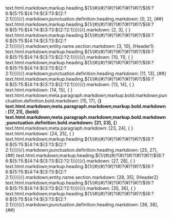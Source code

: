 text.html.markdown;markup.heading.${1/(#)(#)?(#)?(#)?(#)?(#)?/${6:?6:${5:?5:${4:?4:${3:?3:${2:?2:1}}}}}/}.markdown;punctuation.definition.heading.markdown: [0, 2], {##}
text.html.markdown;markup.heading.${1/(#)(#)?(#)?(#)?(#)?(#)?/${6:?6:${5:?5:${4:?4:${3:?3:${2:?2:1}}}}}/}.markdown: [2, 3], { }
text.html.markdown;markup.heading.${1/(#)(#)?(#)?(#)?(#)?(#)?/${6:?6:${5:?5:${4:?4:${3:?3:${2:?2:1}}}}}/}.markdown;entity.name.section.markdown: [3, 10], {Header1}
text.html.markdown;markup.heading.${1/(#)(#)?(#)?(#)?(#)?(#)?/${6:?6:${5:?5:${4:?4:${3:?3:${2:?2:1}}}}}/}.markdown: [10, 11], { }
text.html.markdown;markup.heading.${1/(#)(#)?(#)?(#)?(#)?(#)?/${6:?6:${5:?5:${4:?4:${3:?3:${2:?2:1}}}}}/}.markdown;punctuation.definition.heading.markdown: [11, 13], {##}
text.html.markdown;markup.heading.${1/(#)(#)?(#)?(#)?(#)?(#)?/${6:?6:${5:?5:${4:?4:${3:?3:${2:?2:1}}}}}/}.markdown: [13, 14], {
}
text.html.markdown: [14, 15], {
}
text.html.markdown;meta.paragraph.markdown;markup.bold.markdown;punctuation.definition.bold.markdown: [15, 17], {**}
text.html.markdown;meta.paragraph.markdown;markup.bold.markdown: [17, 21], {bold}
text.html.markdown;meta.paragraph.markdown;markup.bold.markdown;punctuation.definition.bold.markdown: [21, 23], {**}
text.html.markdown;meta.paragraph.markdown: [23, 24], {
}
text.html.markdown: [24, 25], {
}
text.html.markdown;markup.heading.${1/(#)(#)?(#)?(#)?(#)?(#)?/${6:?6:${5:?5:${4:?4:${3:?3:${2:?2:1}}}}}/}.markdown;punctuation.definition.heading.markdown: [25, 27], {##}
text.html.markdown;markup.heading.${1/(#)(#)?(#)?(#)?(#)?(#)?/${6:?6:${5:?5:${4:?4:${3:?3:${2:?2:1}}}}}/}.markdown: [27, 28], { }
text.html.markdown;markup.heading.${1/(#)(#)?(#)?(#)?(#)?(#)?/${6:?6:${5:?5:${4:?4:${3:?3:${2:?2:1}}}}}/}.markdown;entity.name.section.markdown: [28, 35], {Header2}
text.html.markdown;markup.heading.${1/(#)(#)?(#)?(#)?(#)?(#)?/${6:?6:${5:?5:${4:?4:${3:?3:${2:?2:1}}}}}/}.markdown: [35, 36], { }
text.html.markdown;markup.heading.${1/(#)(#)?(#)?(#)?(#)?(#)?/${6:?6:${5:?5:${4:?4:${3:?3:${2:?2:1}}}}}/}.markdown;punctuation.definition.heading.markdown: [36, 38], {##}